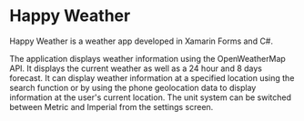 # Happy Weather

Happy Weather is a weather app developed in Xamarin Forms and C#. 

The application displays weather information using the OpenWeatherMap API. It displays the current weather as well as a 24 hour and 8 days forecast. 
It can display weather information at a specified location using the search function or by using the phone geolocation data to display information at the user's current location. The unit system can be switched between Metric and Imperial from the settings screen. 

